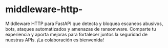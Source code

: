 # middleware-http-
Middleware HTTP para FastAPI que detecta y bloquea escaneos abusivos, bots, ataques automatizados y amenazas de ransomware. Comparte tu experiencia y aporta mejoras para fortalecer juntos la seguridad de nuestras APIs. ¡La colaboración es bienvenida!

